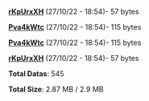 [**rKpUrxXH**](/data/rKpUrxXH.txt) (27/10/22 - 18:54)- 57 bytes

[**Pva4kWtc**](/data/Pva4kWtc.txt) (27/10/22 - 18:54)- 115 bytes

[**Pva4kWtc**](/data/Pva4kWtc.txt) (27/10/22 - 18:54)- 115 bytes

[**rKpUrxXH**](/data/rKpUrxXH.txt) (27/10/22 - 18:54)- 57 bytes

**Total Datas**: 545

**Total Size**: 2.87 MB / 2.9 MB